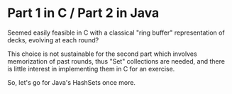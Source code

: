 # Part 1 in C / Part 2 in Java
 
Seemed easily feasible in C with a classical "ring buffer"
representation of decks, evolving at each round?

This choice is not sustainable for the second part which
involves memorization of past rounds, thus "Set" collections
are needed, and there is little interest in implementing
them in C for an exercise.

So, let's go for Java's HashSets once more.
